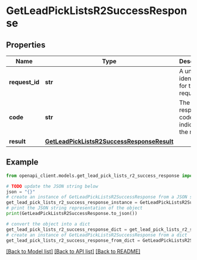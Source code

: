 # GetLeadPickListsR2SuccessResponse


## Properties

Name | Type | Description | Notes
------------ | ------------- | ------------- | -------------
**request_id** | **str** | A unique identifier for the request. | 
**code** | **str** | The response code indicating the result. | 
**result** | [**GetLeadPickListsR2SuccessResponseResult**](GetLeadPickListsR2SuccessResponseResult.md) |  | 

## Example

```python
from openapi_client.models.get_lead_pick_lists_r2_success_response import GetLeadPickListsR2SuccessResponse

# TODO update the JSON string below
json = "{}"
# create an instance of GetLeadPickListsR2SuccessResponse from a JSON string
get_lead_pick_lists_r2_success_response_instance = GetLeadPickListsR2SuccessResponse.from_json(json)
# print the JSON string representation of the object
print(GetLeadPickListsR2SuccessResponse.to_json())

# convert the object into a dict
get_lead_pick_lists_r2_success_response_dict = get_lead_pick_lists_r2_success_response_instance.to_dict()
# create an instance of GetLeadPickListsR2SuccessResponse from a dict
get_lead_pick_lists_r2_success_response_from_dict = GetLeadPickListsR2SuccessResponse.from_dict(get_lead_pick_lists_r2_success_response_dict)
```
[[Back to Model list]](../README.md#documentation-for-models) [[Back to API list]](../README.md#documentation-for-api-endpoints) [[Back to README]](../README.md)


